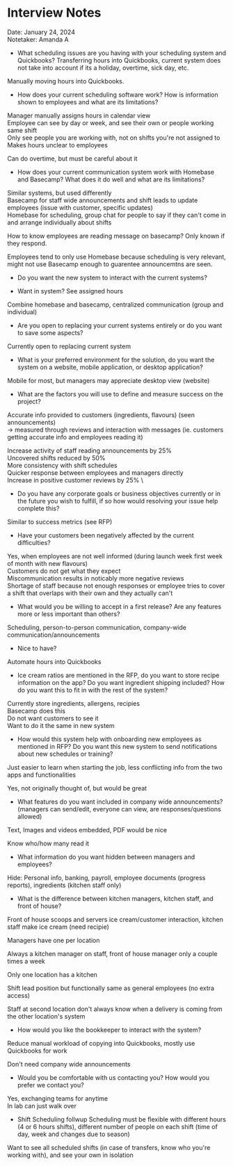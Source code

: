 # Interview Notes

Date: January 24, 2024 \
Notetaker: Amanda A

- What scheduling issues are you having with your scheduling system and Quickbooks?
Transferring hours into Quickbooks, current system does not take into account if its a holiday, overtime, sick day, etc.

Manually moving hours into Quickbooks.

- How does your current scheduling software work? How is information shown to employees and what are its limitations?

Manager manually assigns hours in calendar view \
Employee can see by day or week, and see their own or people working same shift \
Only see people you are working with, not on shifts you're not assigned to \
Makes hours unclear to employees

Can do overtime, but must be careful about it
  
- How does your current communication system work with Homebase and Basecamp? What does it do well and what are its limitations?

Similar systems, but used differently \
Basecamp for staff wide announcements and shift leads to update employees (issue with customer, specific updates) \
Homebase for scheduling, group chat for people to say if they can't come in and arrange individually about shifts

How to know employees are reading message on basecamp? Only known if they respond.

Employees tend to only use Homebase because scheduling is very relevant, might not use Basecamp enough to guarentee announcemtns are seen.

- Do you want the new system to interact with the current systems?

- Want in system?
See assigned hours

Combine homebase and basecamp, centralized communication (group and individual)

- Are you open to replacing your current systems entirely or do you want to save some aspects?

Currently open to replacing current system

- What is your preferred environment for the solution, do you want the system on a website, mobile application, or desktop application?

Mobile for most, but managers may appreciate desktop view (website)

- What are the factors you will use to define and measure success on the project?

Accurate info provided to customers (ingredients, flavours) (seen announcements) \
-> measured through reviews and interaction with messages (ie. customers getting accurate info and employees reading it)

Increase activity of staff reading announcements by 25% \
Uncovered shifts reduced by 50% \
More consistency with shift schedules \
Quicker response between employees and managers directly \
Increase in positive customer reviews by 25% \


- Do you have any corporate goals or business objectives currently or in the future you wish to fulfill, if so how would resolving your issue help complete this?

Similar to success metrics (see RFP)

- Have your customers been negatively affected by the current difficulties?

Yes, when employees are not well informed (during launch week first week of month with new flavours) \
Customers do not get what they expect \
Miscommunication results in noticably more negative reviews \
Shortage of staff because not enough responses or employee tries to cover a shift that overlaps with their own and they actually can't

- What would you be willing to accept in a first release? Are any features more or less important than others?

Scheduling, person-to-person communication, company-wide communication/announcements

- Nice to have?

Automate hours into Quickbooks

- Ice cream ratios are mentioned in the RFP, do you want to store recipe information on the app? Do you want ingredient shipping included? How do you want this to fit in with the rest of the system?

Currently store ingredients, allergens, recipies \
Basecamp does this \
Do not want customers to see it \
Want to do it the same in new system


- How would this system help with onboarding new employees as mentioned in RFP? Do you want this new system to send notifications about new schedules or training?

Just easier to learn when starting the job, less conflicting info from the two apps and functionalities

Yes, not originally thought of, but would be great

- What features do you want included in company wide announcements? (managers can send/edit, everyone can view, are responses/questions allowed)

Text, Images and videos embedded, PDF would be nice

Know who/how many read it

- What information do you want hidden between managers and employees?

Hide: Personal info, banking, payroll, employee documents (progress reports), ingredients (kitchen staff only)

- What is the difference between kitchen managers, kitchen staff, and front of house?

Front of house scoops and servers ice cream/customer interaction, kitchen staff make ice cream (need recipie)

Managers have one per location

Always a kitchen manager on staff, front of house manager only a couple times a week

Only one location has a kitchen

Shift lead position but functionally same as general employees (no extra access)

Staff at second location don't always know when a delivery is coming from the other location's system

- How would you like the bookkeeper to interact with the system?

Reduce manual workload of copying into Quickbooks, mostly use Quickbooks for work

Don't need company wide announcements

- Would you be comfortable with us contacting you? How would you prefer we contact you?

Yes, exchanging teams for anytime \
In lab can just walk over

- Shift Scheduling follwup
Scheduling must be flexible with different hours (4 or 6 hours shifts), different number of people on each shift (time of day, week and changes due to season)

Want to see all scheduled shifts (in case of transfers, know who you're working with), and see your own in isolation
